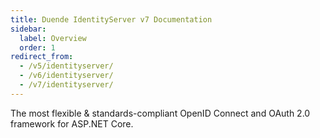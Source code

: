 ```yaml
---
title: Duende IdentityServer v7 Documentation
sidebar:
  label: Overview
  order: 1
redirect_from:
  - /v5/identityserver/
  - /v6/identityserver/
  - /v7/identityserver/
---
```


The most flexible & standards-compliant OpenID Connect and OAuth 2.0 framework for ASP.NET Core.
